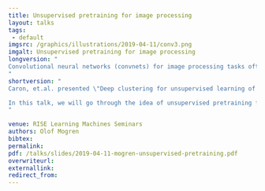```yaml
---
title: Unsupervised pretraining for image processing
layout: talks
tags:
 - default
imgsrc: /graphics/illustrations/2019-04-11/conv3.png
imgalt: Unsupervised pretraining for image processing
longversion: "
Convolutional neural networks (convnets) for image processing tasks often benefit tremendously from pretraining. The go-to method has been to pretrain the convnet weights for image classification on the ImageNet dataset. This however requires having access to such a dataset with manually created labels. Unsupervised pretraining is therefore an attractive alternative. This has been historically important; restricted Boltzmann machines and autoencoders have been used to initialize neural network layers to produce informative representations. Caron, et.al. presented \"Deep clustering for unsupervised learning of visual features\" at ECCV 2018. Due to the convolutional structure, a modern image classification model with random initialization of its parameters and no training, performs significantly better than random chance. The paper exploits this property and use the representations computed by such an untrained network to compute a clustering of the input images. This clustering is then used as labels to train the weights of the model (with supervised training). The process is repeated until the model computes useful representations. The representations are evaluated on standard image processing tasks, showing state-of-the-art results on several of them. In this talk, I will go through the idea of unsupervised pretraining for image processing in general, and then discuss the paper by Caron, et.al. in some more detail.
"
shortversion: "
Caron, et.al. presented \"Deep clustering for unsupervised learning of visual features\" at ECCV 2018. Due to the convolutional structure, a modern image classification model with random initialization of its parameters and no training, performs significantly better than random chance. The paper exploits this property and use the representations computed by such an untrained network to compute a clustering of the input images which is iteratively used to improve the network. 

In this talk, we will go through the idea of unsupervised pretraining for image processing in general, and then discuss the paper by Caron, et.al. in some more detail.
"

venue: RISE Learning Machines Seminars 
authors: Olof Mogren
bibtex: 
permalink:
pdf: /talks/slides/2019-04-11-mogren-unsupervised-pretraining.pdf
overwriteurl: 
externallink: 
redirect_from: 
---
```

